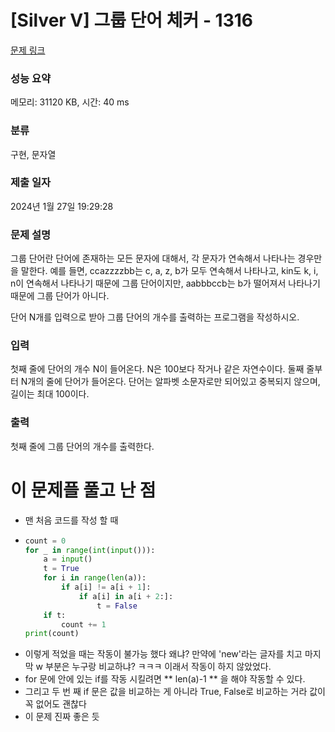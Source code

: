 # [Silver V] 그룹 단어 체커 - 1316 

[문제 링크](https://www.acmicpc.net/problem/1316) 

### 성능 요약

메모리: 31120 KB, 시간: 40 ms

### 분류

구현, 문자열

### 제출 일자

2024년 1월 27일 19:29:28

### 문제 설명

<p>그룹 단어란 단어에 존재하는 모든 문자에 대해서, 각 문자가 연속해서 나타나는 경우만을 말한다. 예를 들면, ccazzzzbb는 c, a, z, b가 모두 연속해서 나타나고, kin도 k, i, n이 연속해서 나타나기 때문에 그룹 단어이지만, aabbbccb는 b가 떨어져서 나타나기 때문에 그룹 단어가 아니다.</p>

<p>단어 N개를 입력으로 받아 그룹 단어의 개수를 출력하는 프로그램을 작성하시오.</p>

### 입력 

 <p>첫째 줄에 단어의 개수 N이 들어온다. N은 100보다 작거나 같은 자연수이다. 둘째 줄부터 N개의 줄에 단어가 들어온다. 단어는 알파벳 소문자로만 되어있고 중복되지 않으며, 길이는 최대 100이다.</p>

### 출력 

 <p>첫째 줄에 그룹 단어의 개수를 출력한다.</p>


# 이 문제플 풀고 난 점
* 맨 처음 코드를 작성 할 때
* ```python
  count = 0
  for _ in range(int(input())):
      a = input()
      t = True
      for i in range(len(a)):
          if a[i] != a[i + 1]:
              if a[i] in a[i + 2:]:
                  t = False
      if t:
          count += 1
  print(count)
  ```
* 이렇게 적었을 때는 작동이 불가능 했다 왜냐? 만약에 'new'라는 글자를 치고 마지막 w 부분은 누구랑 비교하냐? ㅋㅋㅋ 이래서 작동이 하지 않았었다.
* for 문에 안에 있는 if를 작동 시킬려면 ** len(a)-1 ** 을 해야 작동할 수 있다.
* 그리고 두 번 째 if 문은 값을 비교하는 게 아니라 True, False로 비교하는 거라 값이 꼭 없어도 괜찮다
* 이 문제 진짜 좋은 듯 
